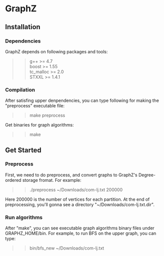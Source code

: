 # GraphZ
## Installation
### Dependencies
GraphZ depends on following packages and tools:<br>
>>g++ >= 4.7<br>
>>boost >= 1.55<br>
>>tc_malloc >= 2.0<br>
>>STXXL >= 1.4.1

### Compilation
After satisfing upper denpendencies, you can type following for making the "preprocess" executable file:
>>make preprocess<br>

Get binaries for graph algorithms:<br>
>>make
		
## Get Started
### Preprocess
First, we need to do preprocess, and convert graphs to GraphZ's Degree-ordered storage fromat. For example:
>>./preprocess ~/Downloads/com-lj.txt 200000<br>

Here 200000 is the number of vertices for each partition. At the end of preprocessing, you'll gonna see a directory "~/Downloads/com-lj.txt.dir".

### Run algorithms
After "make", you can see executable graph algorithms binary files under GRAPHZ_HOME/bin. For example, to run BFS on the upper graph, you can type:
>>bin/bfs_new  ~/Downloads/com-lj.txt

